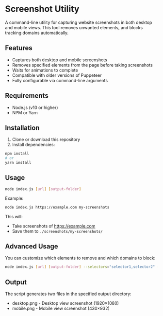 # Screenshot Utility

A command-line utility for capturing website screenshots in both desktop and mobile views. This tool removes unwanted elements, and blocks tracking domains automatically.

## Features

- Captures both desktop and mobile screenshots
- Removes specified elements from the page before taking screenshots
- Waits for animations to complete
- Compatible with older versions of Puppeteer
- Fully configurable via command-line arguments

## Requirements

- Node.js (v10 or higher)
- NPM or Yarn

## Installation

1. Clone or download this repository
2. Install dependencies:

```bash
npm install
# or
yarn install
```

## Usage

```bash
node index.js [url] [output-folder]
```

Example:

```bash
node index.js https://example.com my-screenshots
```

This will:

- Take screenshots of https://example.com
- Save them to `./screenshots/my-screenshots/`

## Advanced Usage

You can customize which elements to remove and which domains to block:

```bash
node index.js [url] [output-folder] --selectors="selector1,selector2" --domains="domain1.com,domain2.com"
```

## Output
The script generates two files in the specified output directory:

- desktop.png - Desktop view screenshot (1920×1080)
- mobile.png - Mobile view screenshot (430×932)
